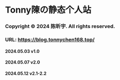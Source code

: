 # Tonny陳の静态个人站
### Copyright © 2024 陈昕宇. All rights reserved.
### URL: https://blog.tonnychen168.top/
#### 2024.05.03 v1.0
#### 2024.05.07 v2.0
#### 2024.05.12 v2.1-2.2

